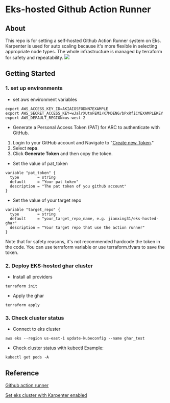 # Eks-hosted Github Action Runner

## About
This repo is for setting a self-hosted Github Action Runner system on Eks. Karpenter is used for auto scaling because it's more flexible in selecting appropriate node types. The whole infrastructure is managed by terraform for safety and repeatability.
![](https://github.com/jianxing31/eks-hosted-ghar/images/architect.png)
## Getting Started
### 1. set up environments
- set aws environment variables
```shell
export AWS_ACCESS_KEY_ID=AKIAIOSFODNN7EXAMPLE
export AWS_SECRET_ACCESS_KEY=wJalrXUtnFEMI/K7MDENG/bPxRfiCYEXAMPLEKEY
export AWS_DEFAULT_REGION=us-west-2
```
- Generate a Personal Access Token (PAT) for ARC to authenticate with GitHub.

 1.  Login to your GitHub account and Navigate to "[Create new Token](https://github.com/settings/tokens/new)."
 2.  Select  **repo**.
 3. Click **Generate Token** and then copy the token.

- Set the value of pat_token
```shell
variable "pat_token" {
  type        = string
  default     = "Your pat token"
  description = "The pat token of you github account"
}
```

- Set the value of your target repo
```shell
variable "target_repo" {
  type        = string
  default     = "your_target_repo_name, e.g. jianxing31/eks-hosted-ghar"
  description = "Your target repo that use the action runner"
}
```
Note that for safety reasons, it's not recommended hardcode the token in the code. You can use terraform variable or use terraform.tfvars to save the token.

### 2. Deploy EKS-hosted ghar cluster

- Install all providers
```shell
terraform init
```
- Apply the ghar
```shell
terraform apply
```

### 3. Check cluster status

- Connect to eks cluster
```shell
aws eks --region us-east-1 update-kubeconfig --name ghar_test
```
- Check cluster status with kubectl
Example:
```shell
kubectl get pods -A
```
## Reference
[Github action runner](https://github.com/actions/actions-runner-controller/blob/master/docs/quickstart.md)

[Set eks cluster with Karpenter enabled](https://github.com/antonputra/tutorials/tree/main/lessons/114)
